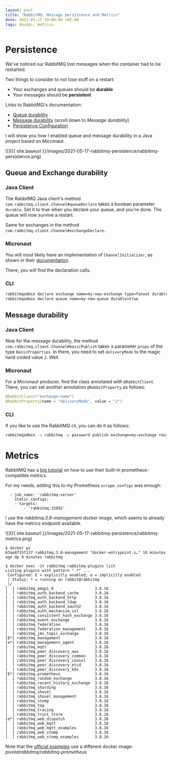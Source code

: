 ```yaml
---
layout: post
title: "RabbitMQ: Message persistence and Metrics"
date: 2021-05-17 19:00:00 +02:00
tags: devops, metrics
---
```


# Persistence

We've noticed our RabbitMQ lost messages when the container had to be restarted.

Two things to consider to not lose stuff on a restart:

- Your exchanges and queues should be **durable**
- Your messages should be **persistent**

Links to RabbitMQ's documentation:

- [Queue durability](https://www.rabbitmq.com/queues.html#durability)
- [Message durability](https://www.rabbitmq.com/tutorials/tutorial-two-python.html) (scroll down to *Message durability*)
- [Persistence Configuration](https://www.rabbitmq.com/persistence-conf.html)

I will show you how I enabled queue and message durability in a Java project based on Micronaut.

![]({{ site.baseurl }}/images/2021-05-17-rabbitmq-persistence/rabbitmq-persistence.png)

## Queue and Exchange durability

### Java Client

The RabbitMQ Java client's method `com.rabbitmq.client.Channel#queueDeclare` takes a boolean parameter `durable`.
Set it to true when you declare your queue, and you're done.
The queue will now survive a restart.

Same for exchanges in the method `com.rabbitmq.client.Channel#exchangeDeclare`.

### Micronaut

You will most likely have an implementation of `ChannelInitializer`, as shown in their
[documentation](https://micronaut-projects.github.io/micronaut-rabbitmq/latest/guide/#initialization).

There, you will find the declaration calls.

### CLI

```bash
rabbitmqadmin declare exchange name=my-new-exchange type=fanout durable=true
rabbitmqadmin declare queue name=my-new-queue durable=true
```

## Message durability

### Java Client

Now for the message durability, the method `com.rabbitmq.client.Channel#basicPublish` takes a parameter `props` of the type
`BasicProperties`. In there, you need to set `deliveryMode` to the magic hard-coded value `2`. Well.

### Micronaut

For a Micronaut producer, find the class annotated with `@RabbitClient`.
There, you can set another annotation `@RabbitProperty` as follows:

```java
@RabbitClient("exchange-name")
@RabbitProperty(name = "deliveryMode", value = "2")
```

### CLI

If you like to use the RabbitMQ cli, you can do it as follows:

```bash
rabbitmqadmin -u rabbitmq -p password publish exchange=my-exchange routing_key=my-routing-key properties="{\"delivery_mode\":2}" payload='test'
```

# Metrics

RabbitMQ has a [big tutorial](https://www.rabbitmq.com/prometheus.html) on how to use their built-in prometheus-compatible metrics.

For my needs, adding this to my Prometheus `scrape_configs` was enough:

```
  - job_name: 'rabbitmq-server'
    static_configs:
    - targets:
        - 'rabbitmq:15692'
```

I use the *rabbitmq:3.8-management* docker image, which seems to already have the metrics endpoint available.

![]({{ site.baseurl }}/images/2021-05-17-rabbitmq-persistence/rabbitmq-metrics.png)

```
$ docker ps
63ae8f15f137 rabbitmq:3.8-management "docker-entrypoint.s…" 10 minutes ago Up 9 minutes rabbitmq

$ docker exec -it rabbitmq rabbitmq-plugins list
Listing plugins with pattern ".*" ...
 Configured: E = explicitly enabled; e = implicitly enabled
 | Status: * = running on rabbit@rabbitmq
 |/
[  ] rabbitmq_amqp1_0                  3.8.16
[  ] rabbitmq_auth_backend_cache       3.8.16
[  ] rabbitmq_auth_backend_http        3.8.16
[  ] rabbitmq_auth_backend_ldap        3.8.16
[  ] rabbitmq_auth_backend_oauth2      3.8.16
[  ] rabbitmq_auth_mechanism_ssl       3.8.16
[  ] rabbitmq_consistent_hash_exchange 3.8.16
[  ] rabbitmq_event_exchange           3.8.16
[  ] rabbitmq_federation               3.8.16
[  ] rabbitmq_federation_management    3.8.16
[  ] rabbitmq_jms_topic_exchange       3.8.16
[E*] rabbitmq_management               3.8.16
[e*] rabbitmq_management_agent         3.8.16
[  ] rabbitmq_mqtt                     3.8.16
[  ] rabbitmq_peer_discovery_aws       3.8.16
[  ] rabbitmq_peer_discovery_common    3.8.16
[  ] rabbitmq_peer_discovery_consul    3.8.16
[  ] rabbitmq_peer_discovery_etcd      3.8.16
[  ] rabbitmq_peer_discovery_k8s       3.8.16
[E*] rabbitmq_prometheus               3.8.16
[  ] rabbitmq_random_exchange          3.8.16
[  ] rabbitmq_recent_history_exchange  3.8.16
[  ] rabbitmq_sharding                 3.8.16
[  ] rabbitmq_shovel                   3.8.16
[  ] rabbitmq_shovel_management        3.8.16
[  ] rabbitmq_stomp                    3.8.16
[  ] rabbitmq_top                      3.8.16
[  ] rabbitmq_tracing                  3.8.16
[  ] rabbitmq_trust_store              3.8.16
[e*] rabbitmq_web_dispatch             3.8.16
[  ] rabbitmq_web_mqtt                 3.8.16
[  ] rabbitmq_web_mqtt_examples        3.8.16
[  ] rabbitmq_web_stomp                3.8.16
[  ] rabbitmq_web_stomp_examples       3.8.16
```

Note that the [official examples](https://github.com/rabbitmq/rabbitmq-server/blob/cb4e293cc7b8524cced8c7f84ba11023c61c84b5/deps/rabbitmq_prometheus/docker/docker-compose-overview.yml)
use a different docker image: *pivotalrabbitmq/rabbitmq-prometheus*
